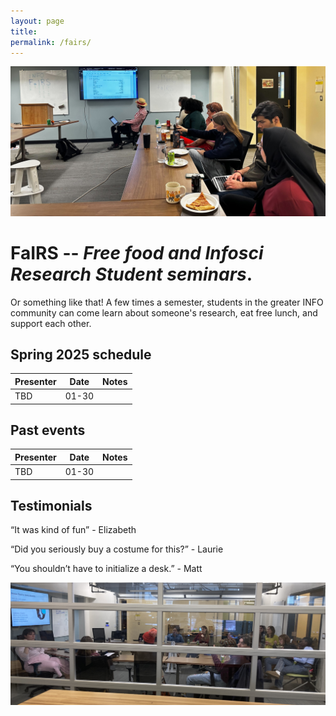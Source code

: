 ```yaml
---
layout: page
title: 
permalink: /fairs/
---
```



![photo](images/fairs-banner.jpg)

# FaIRS -- _Free food and Infosci Research Student seminars_.

Or something like that! A few times a semester, students in the greater INFO community can come learn about someone's research, eat free lunch, and support each other. 
<!-- I'm an interdisciplinary off-road cyclist and racer. Interdisciplinary because every year or so I have an identity crisis about which type of racing I want to do, and off-road because I like being in the trees or on the desert rocks. I've been racing endurance events since middle school circa 2007, and gravity events since college in 2012. -->


## Spring 2025 schedule


|__Presenter__|__Date__|__Notes__|    
|-------------------------|-------------------------|-----------------------|
TBD| 01-30| 

 
## Past events

|__Presenter__|__Date__|__Notes__|    
|-------------------------|-------------------------|-----------------------|
TBD| 01-30| 
 

## Testimonials

“It was kind of fun” - Elizabeth

“Did you seriously buy a costume for this?” - Laurie

“You shouldn’t have to initialize a desk.” - Matt

![photo](images/fairs-lower.JPG)


